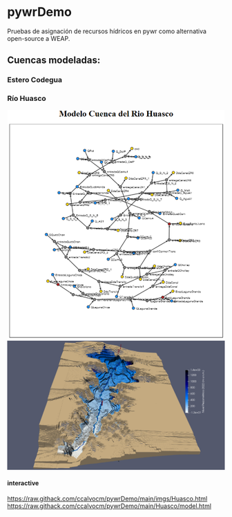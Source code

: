 # pywrDemo
Pruebas de asignación de recursos hídricos en pywr como alternativa open-source a WEAP.

## Cuencas modeladas:

### Estero Codegua
### Río Huasco

![alt text](https://github.com/ccalvocm/pywrDemo/blob/pruebas/imgs/Huasco.png)
![alt text](https://github.com/ccalvocm/pywrDemo/blob/main/imgs/modeloHuasco.png)

#### interactive
https://raw.githack.com/ccalvocm/pywrDemo/main/imgs/Huasco.html  
https://raw.githack.com/ccalvocm/pywrDemo/main/Huasco/model.html

